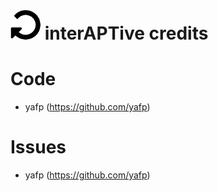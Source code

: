 ![logo](https://raw.githubusercontent.com/yafp/interAPTive/master/doc/fa-repeat_64_0_000000_none.png) interAPTive credits
==========

# Code
- yafp (https://github.com/yafp)


# Issues
- yafp (https://github.com/yafp)
